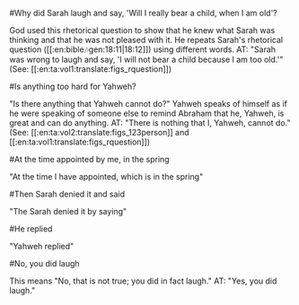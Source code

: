 #Why did Sarah laugh and say, 'Will I really bear a child, when I am old'?

God used this rhetorical question to show that he knew what Sarah was thinking and that he was not pleased with it. He repeats Sarah's rhetorical question ([[:en:bible:notes:gen:18:11|18:12]]) using different words. AT: "Sarah was wrong to laugh and say, 'I will not bear a child because I am too old.'"(See: [[:en:ta:vol1:translate:figs_rquestion]])

#Is anything too hard for Yahweh?

"Is there anything that Yahweh cannot do?" Yahweh speaks of himself as if he were speaking of someone else to remind Abraham that he, Yahweh, is great and can do anything. AT: "There is nothing that I, Yahweh, cannot do." (See: [[:en:ta:vol2:translate:figs_123person]] and [[:en:ta:vol1:translate:figs_rquestion]])

#At the time appointed by me, in the spring

"At the time I have appointed, which is in the spring"

#Then Sarah denied it and said

"The Sarah denied it by saying"

#He replied

"Yahweh replied"

#No, you did laugh

This means "No, that is not true; you did in fact laugh." AT: "Yes, you did laugh."